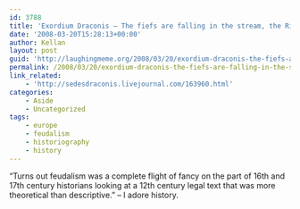 ```yaml
---
id: 3788
title: 'Exordium Draconis – The fiefs are falling in the stream, the River flows away'
date: '2008-03-20T15:28:13+00:00'
author: Kellan
layout: post
guid: 'http://laughingmeme.org/2008/03/20/exordium-draconis-the-fiefs-are-falling-in-the-stream-the-river-flows-away/'
permalink: /2008/03/20/exordium-draconis-the-fiefs-are-falling-in-the-stream-the-river-flows-away/
link_related:
    - 'http://sedesdraconis.livejournal.com/163960.html'
categories:
    - Aside
    - Uncategorized
tags:
    - europe
    - feudalism
    - historiography
    - history
---
```


“Turns out feudalism was a complete flight of fancy on the part of 16th and 17th century historians looking at a 12th century legal text that was more theoretical than descriptive.” – I adore history.